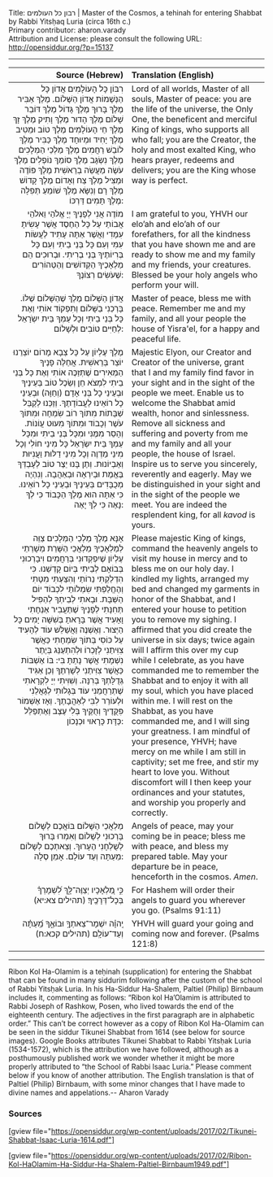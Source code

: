<html>
<head></head>
<body>
Title: רבון כל העולמים | Master of the Cosmos, a tehinah for entering Shabbat by Rabbi Yitsḥaq Luria (circa 16th c.)<br />
Primary contributor: aharon.varady<br />
Attribution and License: please consult the following URL: <a href="http://opensiddur.org/?p=15137">http://opensiddur.org/?p=15137</a>
<p />
<hr />

<table style="margin-left: auto;margin-right: auto;" class="draggable">
<thead><tr><th id="x" style="text-align: right;">Source (Hebrew)</th><th style="text-align: left;">Translation (English)</th></tr></thead>
<tbody>
<tr><td style="vertical-align:top;" width="46%">
<div class="liturgy" style="text-align: right;"><span lang="he">
רִבּוֹן כָּל הָעוֹלָמִים אֲדוֹן כָּל הַנְּשָׁמוֹת אֲדוֹן הַשָּׁלוֹם. מֶלֶךְ אַבִּיר מֶלֶךְ בָּרוּךְ מֶלֶךְ גָּדוֹל מֶלֶךְ דּוֹבֵר שָׁלוֹם מֶלֶךְ הָדוּר מֶלֶךְ וָתִיק מֶלֶךְ זָךְ מֶלֶךְ חֵי הָעוֹלָמִים מֶלֶךְ טוֹב וּמֵטִיב מֶלֶךְ יָחִיד וּמְיוּחָד מֶלֶךְ כַּבִּיר מֶלֶךְ לוֹבֵשׁ רַחֲמִים מֶלֶךְ מַלְכֵי הַמְּלָכִים מֶלֶךְ נִשְׂגָּב מֶלֶךְ סוֹמֵךְ נוֹפְלִים מֶלֶךְ עֹשֶׂה מַעֲשֵׂה בְרֵאשִׁית מֶלֶךְ פּוֹדֶה וּמַצִּיל מֶלֶךְ צַח וְאָדוֹם מֶלֶךְ קָדוֹשׁ מֶלֶךְ רָם וְנִשָּׂא מֶלֶךְ שׁוֹמֵעַ תְּפִלָּה מֶלֶךְ תָּמִים דַּרְכּוֹ: 
</span></div></td>

<td style="vertical-align:top;" width="53%"><div class="english">
Lord of all worlds, Master of all souls, Master of peace: you are the life of the universe, the Only One, the beneficent and merciful King of kings, who supports all who fall; you are the Creator, the holy and most exalted King, who hears prayer, redeems and delivers; you are the King whose way is perfect.
</div></td>
</tr>


<tr><td style="vertical-align:top;" width="46%">
<div class="liturgy" style="text-align: right;"><span lang="he">
מוֹדֶה אֲנִי לְפָנֶיךָ יְיָ אֱלֹהַי וֵאלֹהֵי אֲבוֹתַי עַל כָּל הַחֶסֶד אֲשֶׁר עָשִׂיתָ עִמָּדִי וַאֲשֶׁר אַתָּה עָתִיד לַעֲשׂוֹת עִמִּי וְעִם כָּל בְּנֵי בֵיתִי וְעִם כָּל בְּרִיוֹתֶיךָ בְּנֵי בְרִיתִי. וּבְרוּכִים הֵם מַלְאָכֶיךָ הַקְּדוֹשִׁים וְהַטְּהוֹרִים שֶׁעֹשִׂים רְצוֹנֶךָ: 
</span></div></td>

<td style="vertical-align:top;" width="53%"><div class="english">
I am grateful to you, YHVH our elo’ah and elo’ah of our forefathers, for all the kindness that you have shown me and are ready to show me and my family and my friends, your creatures. Blessed be your holy angels who perform your will. 
</div></td>
</tr>


<tr><td style="vertical-align:top;" width="46%">
<div class="liturgy" style="text-align: right;"><span lang="he">
אֲדוֹן הַשָּׁלוֹם מֶלֶךְ שֶׁהַשָּׁלוֹם שֶׁלּוֹ. בָּרְכֵנִי בַשָּׁלוֹם וְתִפְקוֹד אוֹתִי וְאֶת כָּל בְּנֵי בֵיתִי וְכָל עַמְּךָ בֵּית יִשְֹרָאֵל לְחַיִּים טוֹבִים וּלְשָׁלוֹם: 
</span></div></td>

<td style="vertical-align:top;" width="53%"><div class="english">
Master of peace, bless me with peace. Remember me and my family, and all your people the house of Yisra'el, for a happy and peaceful life. 
</div></td>
</tr>


<tr><td style="vertical-align:top;" width="46%">
<div class="liturgy" style="text-align: right;"><span lang="he">
מֶלֶךְ עֶלְיוֹן עַל כָּל צְבָא מָרוֹם יוֹצְרֵנוּ יוֹצֵר בְּרֵאשִׁית. אֲחַלֶּה פָנֶיךָ הַמְּאִירִים שֶׁתְּזַכֶּה אוֹתִי וְאֶת כָּל בְּנֵי בֵיתִי לִמְצֹא חֵן וְשֵׂכֶל טוֹב בְּעֵינֶיךָ וּבְעֵינֵי כָל בְּנֵי אָדָם (וְחַוָּה) וּבְעֵינֵי כָל רוֹאֵינוּ לַעֲבוֹדָתֶךָ. וְזַכֵּנוּ לְקַבֵּל שַׁבָּתוֹת מִתּוֹךְ רוֹב שִׂמְחָה וּמִתּוֹךְ עֹשֶׁר וְכָבוֹד וּמִתּוֹךְ מִעוּט עֲוֹנוֹת. וְהָסֵר מִמֶּנִּי וּמִכָּל בְּנֵי בֵיתִי וּמִכָּל עַמְּךָ בֵּית יִשְֹרָאֵל כָּל מִינֵי חוֹלִי וְכָל מִינֵי מַדְוֶה וְכָל מִינֵי דַלּוּת וַעֲנִיּוּת וְאֶבְיוֹנוּת. וְתֶן בָּנוּ יֵצֶר טוֹב לְעָבְדְּךָ בֶּאֱמֶת וּבְיִרְאָה וּבְאַהֲבָה. וְנִהְיֶה מְכֻבָּדִים בְּעֵינֶיךָ וּבְעֵינֵי כָל רוֹאֵינוּ. כִּי אַתָּה הוּא מֶלֶךְ הַכָּבוֹד כִּי לְךָ נָאֶה כִּי לְךָ יָאֶה: 
</span></div></td>

<td style="vertical-align:top;" width="53%"><div class="english">
Majestic Elyon, our Creator and Creator of the universe, grant that I and my family find favor in your sight and in the sight of the people we meet. Enable us to welcome the Shabbat amid wealth, honor and sinlessness. Remove all sickness and suffering and poverty from me and my family and all your people, the house of Israel. Inspire us to serve you sincerely, reverently and eagerly. May we be distinguished in your sight and in the sight of the people we meet. You are indeed the resplendent king, for all <em>kavod</em> is yours.
</div></td>
</tr>


<tr><td style="vertical-align:top;" width="46%">
<div class="liturgy" style="text-align: right;"><span lang="he">
אָנָּא מֶלֶךְ מַלְכֵי הַמְּלָכִים צַוֵּה לְמַלְאָכֶיךָ מַלְאֲכֵי הַשָּׁרֵת מְשָׁרְתֵי עֶלְיוֹן שֶׁיִפְקְדוּנִי בְּרַחֲמִים וִיבָרְכוּנִי בְּבוֹאָם לְבֵיתִי בְּיוֹם קָדְשֵׁנוּ. כִּי הִדְלַקְתִּי נֵרוֹתַי וְהִצַּעְתִּי מִטָּתִי וְהֶחֱלַפְתִּי שִׂמְלוֹתַי לִכְבוֹד יוֹם הַשַּׁבָּת. וּבָאתִי לְבֵיתְךָ לְהַפִּיל תְּחִנָּתִי לְפָנֶיךָ שֶׁתַּעֲבִיר אַנְחָתִי וָאָעִיד אֲשֶׁר בָּרָאתָ בְּשִׁשָּׁה יָמִים כָּל הַיְּצוּר. וְאֶשְׁנֶה וַאֲשַׁלֵּשׁ עוֹד לְהָעִיד עַל כּוֹסִי בְּתוֹךְ שִׂמְחָתִי כַּאֲשֶׁר צִוִּיתַנִי לְזָכְרוֹ וּלְהִתְעַנֵּג בְּיֶתֶר נִשְׁמָתִי אֲשֶׁר נָתַתָּ בִּי: בּוֹ אֶשְׁבּוֹת כַּאֲשֶׁר צִוִּיתַנִי לְשָׁרְתֶךָ וְכֵן אַגִּיד גְּדֻלָּתְךָ בְּרִנָּה. וְשִׁוִּיתִי יְיָ לִקְרָאתִי שֶׁתְּרַחֲמֵנִי עוֹד בְּגָלוּתִי לְגָאֲלֵנִי וּלְעוֹרֵר לִבִּי לְאַהֲבָתֶךָ. וְאָז אֶשְׁמוֹר פִּקֻּדֶיךָ וְחֻקֶּיךָ בְּלִי עֶצֶב וְאֶתְפַּלֵּל כַּדָּת כָּרָאוּי וּכְנָכוֹן: 
</span></div></td>

<td style="vertical-align:top;" width="53%"><div class="english">
Please majestic King of kings, command the heavenly angels to visit my house in mercy and to bless me on our holy day. I kindled my lights, arranged my bed and changed my garments in honor of the Shabbat, and I entered your house to petition you to remove my sighing. I affirmed that you did create the universe in six days; twice again will I affirm this over my cup while I celebrate, as you have commanded me to remember the Shabbat and to enjoy it with all my soul, which you have placed within me. I will rest on the Shabbat, as you have commanded me, and I will sing your greatness. I am mindful of your presence, YHVH; have mercy on me while I am still in captivity; set me free, and stir my heart to love you. Without discomfort will I then keep your ordinances and your statutes, and worship you properly and correctly.
</div></td>
</tr>


<tr><td style="vertical-align:top;" width="46%">
<div class="liturgy" style="text-align: right;"><span lang="he">
מַלְאֲכֵי הַשָּׁלוֹם בּוֹאֲכֶם לְשָׁלוֹם בָּרְכוּנִי לְשָׁלוֹם וְאִמְרוּ בָּרוּךְ לְשֻׁלְחָנִי הֶעָרוּךְ. וְצֵאתְכֶם לְשָׁלוֹם מֵעַתָּה וְעַד עוֹלָם. אָמֵן סֶלָה:
</span></div></td>

<td style="vertical-align:top;" width="53%"><div class="english">
Angels of peace, may your coming be in peace; bless me with peace, and bless my prepared table. May your departure be in peace, henceforth in the cosmos. <em>Amen</em>.
</div></td>
</tr>


<tr><td style="vertical-align:top;" width="46%">
<div class="liturgy" style="text-align: right;"><span lang="he">
כִּ֣י מַ֭לְאָכָיו יְצַוֶּה־לָּ֑ךְ לִ֝שְׁמָרְךָ֗ בְּכָל־דְּרָכֶֽיךָ׃ (תהילים צא:יא)
</span></div></td>

<td style="vertical-align:top;" width="53%"><div class="english">
For Hashem will order their angels to guard you wherever you go. (Psalms 91:11)
</div></td>
</tr>


<tr><td style="vertical-align:top;" width="46%">
<div class="liturgy" style="text-align: right;"><span lang="he">
יְֽהוָ֗ה יִשְׁמָר־צֵאתְךָ֥ וּבוֹאֶ֑ךָ מֵֽ֝עַתָּ֗ה וְעַד־עוֹלָֽם׃ (תהילים קכא:ח)
</span></div></td>

<td style="vertical-align:top;" width="53%"><div class="english">
YHVH will guard your going and coming now and forever.  (Psalms 121:8)
</div></td>
</tr>
</tbody></table>

<hr />

Ribon Kol Ha-Olamim is a teḥinah (supplication) for entering the Shabbat that can be found in many siddurim following after the custom of the school of Rabbi Yitsḥak Luria. In his Ha-Siddur Ha-Shalem, Paltiel (Philip) Birnbaum includes it, commenting as follows: “Ribon kol Ha’Olamim is attributed to Rabbi Joseph of Rashkow, Posen, who lived towards the end of the eighteenth century. The adjectives in the first paragraph are in alphabetic order.” This can’t be correct however as a copy of Ribon Kol Ha-Olamim can be seen in the siddur Tikunei Shabbat from 1614 (see below for source images). Google Books attributes Tikunei Shabbat to Rabbi Yitsḥak Luria (1534-1572), which is the attribution we have followed, although as a posthumously published work we wonder whether it might be more properly attributed to “the School of Rabbi Isaac Luria.” Please comment below if you know of another attribution. The English translation is that of Paltiel (Philip) Birnbaum, with some minor changes that I have made to divine names and appelations.-- Aharon Varady

<h3>Sources</h3>

[gview file="https://opensiddur.org/wp-content/uploads/2017/02/Tikunei-Shabbat-Isaac-Luria-1614.pdf"]

[gview file="https://opensiddur.org/wp-content/uploads/2017/02/Ribon-Kol-HaOlamim-Ha-Siddur-Ha-Shalem-Paltiel-Birnbaum1949.pdf"]
</body>
</html>